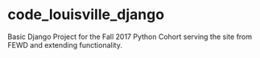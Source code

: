 # code_louisville_django
Basic Django Project for the Fall 2017 Python Cohort serving the site from FEWD and extending functionality.
